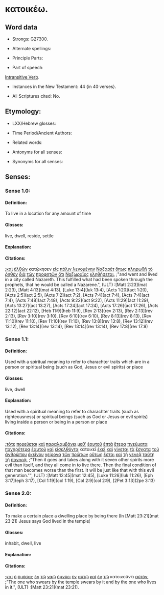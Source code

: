 # κατοικέω.

<!-- Status: S2=Needs2ndReview -->
<!-- Lexica used for edits: BDAG, FFM, BN, LN, A-S -->

## Word data

* Strongs: G27300.


* Alternate spellings:

* Principle Parts: 

* Part of speech: 

[Intransitive Verb](http://ugg.readthedocs.io/en/latest/verb_intransitive.html).

* Instances in the New Testament: 44 {in 40 verses}.

* All Scriptures cited: No.

## Etymology: 

* LXX/Hebrew glosses: 

* Time Period/Ancient Authors: 

* Related words: 

* Antonyms for all senses:

* Synonyms for all senses: 

## Senses:

### Sense 1.0:

#### Definition: 

To live in a location for any amount of time

#### Glosses:

live, dwell, reside, settle

#### Explanation:


#### Citations:

;[καὶ](../G25320/01.md) [ἐλθὼν](../G20640/01.md) κατῴκησεν [εἰς](../G15190/01.md) [πόλιν](../G41720/01.md) [λεγομένην](../G30040/01.md) [Ναζαρέτ](../G34780/01.md) [ὅπως](../G37040/01.md) [πληρωθῇ](../G41370/01.md) [τὸ](../G35880/01.md) [ῥηθὲν](../G30040/01.md) [διὰ](../G12230/01.md) [τῶν](../G35880/01.md) [προφητῶν](../G43960/01.md) [ὅτι](../G37540/01.md) [Ναζωραῖος](../G34800/01.md) [κληθήσεται](../G25640/01.md), 
;"and went and lived in a city called Nazareth. This fulfilled what had been spoken through the prophets, that he would be called a Nazarene.",  (ULT)
:[Matt 2:23](mat 2:23),  [Matt 4:13](mat 4:13),  [Luke 13:4](luk 13:4),  [Acts 1:20](act 1:20),  [Acts 2:5](act 2:5),  [Acts 7:2](act 7:2),  [Acts 7:4](act 7:4),  [Acts 7:4](act 7:4),  [Acts 7:48](act 7:48),  [Acts 9:22](act 9:22),  [Acts 11:29](act 11:29),  [Acts 13:27](act 13:27),  [Acts 17:24](act 17:24),  [Acts 17:26](act 17:26),  [Acts 22:12](act 22:12),  [Heb 11:9](heb 11:9),  [Rev 2:13](rev 2:13),  [Rev 2:13](rev 2:13),  [Rev 3:10](rev 3:10),  [Rev 6:10](rev 6:10),  [Rev 8:13](rev 8:13),  [Rev 11:10](rev 11:10),  [Rev 11:10](rev 11:10),  [Rev 13:8](rev 13:8),  [Rev 13:12](rev 13:12),  [Rev 13:14](rev 13:14),  [Rev 13:14](rev 13:14),  [Rev 17:8](rev 17:8)

### Sense 1.1:

#### Definition: 

Used with a spiritual meaning to refer to charachter traits which are in a person or spiritual being (such as God, Jesus or evil spirits) or place


#### Glosses:

live, dwell

#### Explanation:

Used with a spiritual meaning to refer to charachter traits (such as righteousness) or spiritual beings (such as God or Jesus or evil spirits) living inside a person or being in a person or place

#### Citations:

;[τότε](../G51190/01.md) [πορεύεται](../G41980/01.md) [καὶ](../G25320/01.md) [παραλαμβάνει](../G38800/01.md) [μεθ’](../G33260/01.md) [ἑαυτοῦ](../G14380/01.md) [ἑπτὰ](../G20330/01.md) [ἕτερα](../G20870/01.md) [πνεύματα](../G41510/01.md) [πονηρότερα](../G99999/01.md) [ἑαυτοῦ](../G14380/01.md) [καὶ](../G25320/01.md) [εἰσελθόντα](../G15250/01.md) κατοικεῖ [ἐκεῖ](../G15630/01.md) [καὶ](../G25320/01.md) [γίνεται](../G10960/01.md) [τὰ](../G35880/01.md) [ἔσχατα](../G20780/01.md) [τοῦ](../G35880/01.md) [ἀνθρώπου](../G04440/01.md) [ἐκείνου](../G15650/01.md) [χείρονα](../G55010/01.md) [τῶν](../G35880/01.md) [πρώτων](../G44130/01.md) [οὕτως](../G37790/01.md) [ἔσται](../G99999/01.md) [καὶ](../G25320/01.md) [τῇ](../G35880/01.md) [γενεᾷ](../G10740/01.md) [ταύτῃ](../G37780/01.md) [τῇ](../G35880/01.md) [πονηρᾷ](../G41900/01.md), 
;"Then it goes and takes along with it seven other spirits more evil than itself, and they all come in to live there. Then the final condition of that man becomes worse than the first. It will be just like that with this evil generation."",  (ULT)
:[Matt 12:45](mat 12:45),  [Luke 11:26](luk 11:26),  [Eph 3:17](eph 3:17),  [Col 1:19](col 1:19),  [Col 2:9](col 2:9),  [2Pet 3:13](2pe 3:13)

### Sense 2.0:

#### Definition: 

To make a certain place a dwelling place by being there (In [Matt 23:21](mat 23:21) Jesus says God lived in the temple)

#### Glosses:

inhabit, dwell, live

#### Explanation:

#### Citations:

;[καὶ](../G25320/01.md) [ὁ](../G35880/01.md) [ὀμόσας](../G36600/01.md) [ἐν](../G17220/01.md) [τῷ](../G35880/01.md) [ναῷ](../G34850/01.md) [ὀμνύει](../G36600/01.md) [ἐν](../G17220/01.md) [αὐτῷ](../G08460/01.md) [καὶ](../G25320/01.md) [ἐν](../G17220/01.md) [τῷ](../G35880/01.md) κατοικοῦντι [αὐτόν](../G08460/01.md), 
;"The one who swears by the temple swears by it and by the one who lives in it.",  (ULT)
:[Matt 23:21](mat 23:21).


 